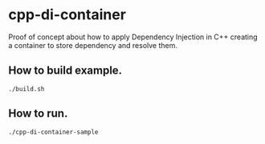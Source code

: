 # cpp-di-container

Proof of concept about how to apply Dependency Injection in C++ creating a container to store dependency and resolve them.

## How to build example.

```
./build.sh
```

## How to run.

```
./cpp-di-container-sample
```